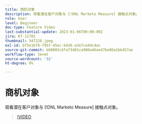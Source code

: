 ```yaml
---
title: 商机对象
description: 观看潜在客户对象与 [!DNL Marketo Measure] 接触点对象。
role: User
level: Beginner
doc-type: Feature Video
last-substantial-update: 2023-01-06T00:00:00Z
jira: KT-11701
thumbnail: 347228.jpeg
exl-id: bf5e1bf8-f95f-45ec-b436-a3e7ce44c4ac
source-git-commit: b60003c6fa73401ca980a46ae47be00a1bb457ae
workflow-type: tm+mt
source-wordcount: '32'
ht-degree: 0%

---
```


# 商机对象

观看潜在客户对象与 [!DNL Marketo Measure] 接触点对象。

>[!VIDEO](https://video.tv.adobe.com/v/347228/?quality=12&learn=on)
